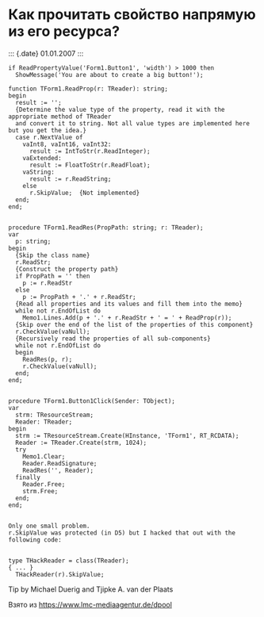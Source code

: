 Как прочитать свойство напрямую из его ресурса?
===============================================

::: {.date}
01.01.2007
:::

    if ReadPropertyValue('Form1.Button1', 'width') > 1000 then
      ShowMessage('You are about to create a big button!');
     
    function TForm1.ReadProp(r: TReader): string;
    begin
      result := '';
      {Determine the value type of the property, read it with the appropriate method of TReader
      and convert it to string. Not all value types are implemented here but you get the idea.}
      case r.NextValue of
        vaInt8, vaInt16, vaInt32:
          result := IntToStr(r.ReadInteger);
        vaExtended:
          result := FloatToStr(r.ReadFloat);
        vaString:
          result := r.ReadString;
        else
          r.SkipValue;  {Not implemented}
      end;
    end;
     
     
    procedure TForm1.ReadRes(PropPath: string; r: TReader);
    var
      p: string;
    begin
      {Skip the class name}
      r.ReadStr;
      {Construct the property path}
      if PropPath = '' then
        p := r.ReadStr
      else
        p := PropPath + '.' + r.ReadStr;
      {Read all properties and its values and fill them into the memo}
      while not r.EndOfList do
        Memo1.Lines.Add(p + '.' + r.ReadStr + ' = ' + ReadProp(r));
      {Skip over the end of the list of the properties of this component}
      r.CheckValue(vaNull);
      {Recursively read the properties of all sub-components}
      while not r.EndOfList do
      begin
        ReadRes(p, r);
        r.CheckValue(vaNull);
      end;
    end;
     
     
    procedure TForm1.Button1Click(Sender: TObject);
    var
      strm: TResourceStream;
      Reader: TReader;
    begin
      strm := TResourceStream.Create(HInstance, 'TForm1', RT_RCDATA);
      Reader := TReader.Create(strm, 1024);
      try
        Memo1.Clear;
        Reader.ReadSignature;
        ReadRes('', Reader);
      finally
        Reader.Free;
        strm.Free;
      end;
    end;
     
     
    Only one small problem.
    r.SkipValue was protected (in D5) but I hacked that out with the following code:
     
     
    type THackReader = class(TReader);
    { ... }
      THackReader(r).SkipValue;

Tip by Michael Duerig and Tjipke A. van der Plaats

Взято из <https://www.lmc-mediaagentur.de/dpool>
